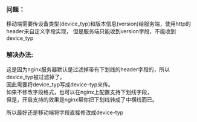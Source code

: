 ### 问题：
移动端需要传设备类型(device_typ)和版本信息(version)给服务端，使用http的header来自定义字段实现，
但是服务端只能收到version字段，不能收到device_typ

### 解决办法:
这是因为nginx服务器默认是过滤掉带有下划线的header字段的，所以device_typ被过滤掉了。  
因此需要将device_typ写成device-typ来传。  
如果不修改字段格式，也可以在nginx上配置支持下划线字段，  
但是，开启支持的效果是nginx帮你把下划线转成了中横线而已。

所以最好还是移动端将字段直接修改成device-typ
